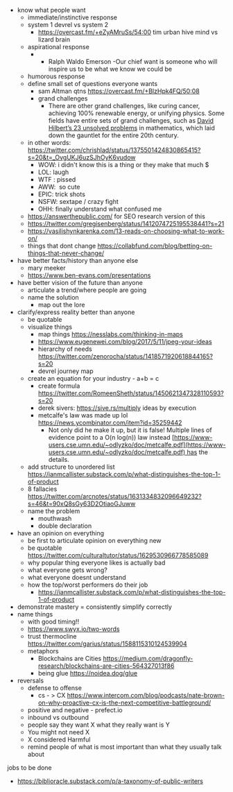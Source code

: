 
- know what people want
	- immediate/instinctive response
	- system 1 devrel vs system 2
		- https://overcast.fm/+eZyAMruSs/54:00 tim urban hive mind vs lizard brain
	- aspirational response
		- - Ralph Waldo Emerson -Our chief want is someone who will inspire us to be what we know we could be
	- humorous response
	- define small set of questions everyone wants
		- sam Altman qtns https://overcast.fm/+BlzHpk4FQ/50:08
		- grand challenges 
			- There are other grand challenges, like curing cancer, achieving 100% renewable energy, or unifying physics. Some fields have entire sets of grand challenges, such as [David Hilbert’s 23 unsolved problems](https://en.wikipedia.org/wiki/Hilbert%27s_problems) in mathematics, which laid down the gauntlet for the entire 20th century.
	- in other words: https://twitter.com/chrishlad/status/1375501424830865415?s=20&t=_OvgUKJ6uzSJhOyK6vudow
		- WOW: i didn't know this is a thing or they make that much $ 
		- LOL: laugh 
		- WTF : pissed 
		- AWW:  so cute 
		- EPIC: trick shots 
		- NSFW: sextape / crazy fight 
		- OHH: finally understand what confused me
	- https://answerthepublic.com/ for SEO research version of this
	- https://twitter.com/gregisenberg/status/1412074725195538441?s=21
	- https://vasilishynkarenka.com/13-reads-on-choosing-what-to-work-on/
	- things that dont change https://collabfund.com/blog/betting-on-things-that-never-change/
- have better facts/history than anyone else
	- mary meeker
	- https://www.ben-evans.com/presentations
- have better vision of the future than anyone
	- articulate a trend/where people are going
	- name the solution
		- map out the lore
- clarify/express reality better than anyone
	- be quotable
	- visualize things
		- map things https://nesslabs.com/thinking-in-maps
		- https://www.eugenewei.com/blog/2017/5/11/jpeg-your-ideas
		- hierarchy of needs https://twitter.com/zenorocha/status/1418571920618844165?s=20
		- devrel journey map  
	- create an equation for your industry - a+b = c
		- create formula https://twitter.com/RomeenSheth/status/1450621347328110593?s=20
		- derek sivers: https://sive.rs/multiply ideas by execution
		- metcalfe's law was made up lol https://news.ycombinator.com/item?id=35259442
			- Not only did he make it up, but it is false! Multiple lines of evidence point to a O(n log(n)) law instead [https://www-users.cse.umn.edu/~odlyzko/doc/metcalfe.pdf](https://www-users.cse.umn.edu/~odlyzko/doc/metcalfe.pdf) has the details.
	- add structure to unordered list https://ianmcallister.substack.com/p/what-distinguishes-the-top-1-of-product
	- 8 fallacies https://twitter.com/arcnotes/status/1631334832096649232?s=46&t=90xQ8sGy63D2OtiaoGJuww
	- name the problem 
		- mouthwash
		- double declaration
- have an opinion on everything
	- be first to articulate opinion on everything new
	- be quotable https://twitter.com/culturaltutor/status/1629530966778585089
	- why popular thing everyone likes is actually bad
	- what everyone gets wrong?
	- what everyone doesnt understand
	- how the top/worst performers do their job
		- https://ianmcallister.substack.com/p/what-distinguishes-the-top-1-of-product
- demonstrate mastery = consistently simplify correctly
- name things
	- with good timing!!
	- https://www.swyx.io/two-words
	- trust thermocline https://twitter.com/garius/status/1588115310124539904
	- metaphors
		- Blockchains are Cities https://medium.com/dragonfly-research/blockchains-are-cities-564327013f86  
		- being glue https://noidea.dog/glue
- reversals
	- defense to offense
		- cs - > CX https://www.intercom.com/blog/podcasts/nate-brown-on-why-proactive-cx-is-the-next-competitive-battleground/
	- positive and negative - prefect.io
	- inbound vs outbound
	- people say they want X what they really want is Y
	- You might not need X
	- X considered Harmful
	- remind people of what is most important than what they usually talk about






jobs to be done
- https://biblioracle.substack.com/p/a-taxonomy-of-public-writers



